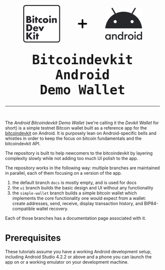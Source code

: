 <!-- logos -->
<div style="display: flex; justify-content: space-evenly; align-items: center; margin-top: 1rem;">
  <!-- <p>➕</p> -->
  <img id="bitcoindevkit-logo" src="./images/header/bitcoindevkit.svg" width="120px" />
  <img id="plus-sign-1" src="./images/header/plus.png" width="30px" height="30px"/>
  <!-- <p>➕</p> -->
  <img id="android-logo" src="./images/header/android.svg" width="120px" />
</div>

<center>
  <h1 style="font-size: 42px !important; font-family: 'JetBrains Mono', monospace; margin-top: 2rem">Bitcoindevkit Android<br>Demo Wallet</h1>
  <hr>
  <br/>
</center>

The _Android Bitcoindevkit Demo Wallet_ (we're calling it the _Devkit Wallet_ for short) is a simple testnet Bitcoin wallet built as a reference app for the [bitcoindevkit](https://github.com/bitcoindevkit) on Android. It is purposely lean on Android-specific bells and whistles in order to keep the focus on bitcoin fundamentals and the bitcoindevkit API.

The repository is built to help newcomers to the bitcoindevkit by layering complexity slowly while not adding too much UI polish to the app.

The repository works in the following way: multiple branches are maintained in parallel, each of them focusing on a version of the app.
1. the default branch `docs` is mostly empty, and is used for docs
2. the `ui` branch builds the basic design and UI without any functionality
3. the `simple-wallet` branch builds a simple bitcoin wallet which implements the core functionality one would expect from a wallet: create addresses, send, receive, display transaction history, and BIP84-compatible wallet recovery.

Each of those branches has a documentation page associated with it.

# Prerequisites
These tutorials assume you have a working Android development setup, including Android Studio 4.2.2 or above and a phone you can launch the app on or a working emulator on your development machine.
